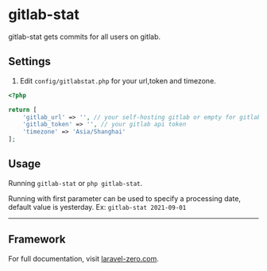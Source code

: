 # gitlab-stat
gitlab-stat gets commits for all users on gitlab.

## Settings
1. Edit `config/gitlabstat.php` for your url,token and timezone.
```php
<?php

return [
    'gitlab_url' => '', // your self-hosting gitlab or empty for gitlab.com
    'gitlab_token' => '', // your gitlab api token
    'timezone' => 'Asia/Shanghai'
];
```

## Usage
Running `gitlab-stat` or `php gitlab-stat`.

Running with first parameter can be used to specify a processing date, default value is yesterday.
Ex: `gitlab-stat 2021-09-01`

------

## Framework
For full documentation, visit [laravel-zero.com](https://laravel-zero.com/).
